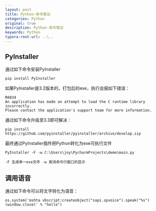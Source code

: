 ```yaml
---
layout: post
title: Python-命令笔记
categories: Python
original: true
description: Python-命令笔记
keywords: Python
typora-root-url: ..\..
---
```



## PyInstaller

通过如下命令安装PyInstaller

    pip install PyInstaller

如果PyInstaller是3.2版本的，打包后的exe，执行会报如下错误：

	R6034
	An application has made an attempt to load the C runtime library incorrectly.
	Please contact the application's support team for more information.

通过如下命令升级至3.3即可解决：

    pip install https://github.com/pyinstaller/pyinstaller/archive/develop.zip

最终通过PyInstaller插件把Python转化为exe可执行文件

	PyInstaller -F -w C:\Users\joy\PycharmProjects\demo\main.py

    -F 生成单一exe文件 -w 取消命令行窗口的显示


## 调用语音

通过如下命令可以将文字转化为语音：

    os.system('mshta vbscript:createobject("sapi.spvoice").speak("%s")(window.close)' % "hello")